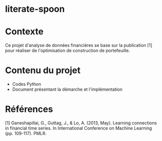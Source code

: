# literate-spoon

# Contexte
Ce projet d'analyse de données financières se base sur la publication [1] pour réaliser de l'optimisation de construction de portefeuille.

# Contenu du projet
- Codes Python
- Document présentant la démarche et l'implémentation

# Références
[1] Ganeshapillai, G., Guttag, J., & Lo, A. (2013, May). Learning connections in financial time series. In International Conference on Machine Learning (pp. 109-117). PMLR.